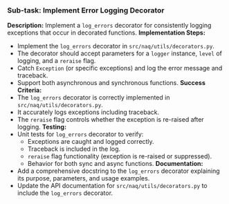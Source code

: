 ### Sub-task: Implement Error Logging Decorator
**Description:** Implement a `log_errors` decorator for consistently logging exceptions that occur in decorated functions.
**Implementation Steps:**
- Implement the `log_errors` decorator in `src/naq/utils/decorators.py`.
- The decorator should accept parameters for a `logger` instance, `level` of logging, and a `reraise` flag.
- Catch `Exception` (or specific exceptions) and log the error message and traceback.
- Support both asynchronous and synchronous functions.
**Success Criteria:**
- The `log_errors` decorator is correctly implemented in `src/naq/utils/decorators.py`.
- It accurately logs exceptions including traceback.
- The `reraise` flag controls whether the exception is re-raised after logging.
**Testing:**
- Unit tests for `log_errors` decorator to verify:
    - Exceptions are caught and logged correctly.
    - Traceback is included in the log.
    - `reraise` flag functionality (exception is re-raised or suppressed).
    - Behavior for both sync and async functions.
**Documentation:**
- Add a comprehensive docstring to the `log_errors` decorator explaining its purpose, parameters, and usage examples.
- Update the API documentation for `src/naq/utils/decorators.py` to include the `log_errors` decorator.